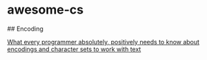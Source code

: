# awesome-cs

## Encoding

[What every programmer absolutely, positively needs to know about encodings and character sets to work with text](https://kunststube.net/encoding/)
